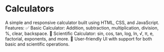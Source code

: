 # Calculators
A simple and responsive calculator built using HTML, CSS, and JavaScript.  Features: ✅ Basic Calculator: Addition, subtraction, multiplication, division, %, clear, backspace.  🧠 Scientific Calculator: sin, cos, tan, log, ln, √, π, e, factorial, exponents, and more.  📱 User-friendly UI with support for both basic and scientific operations.
